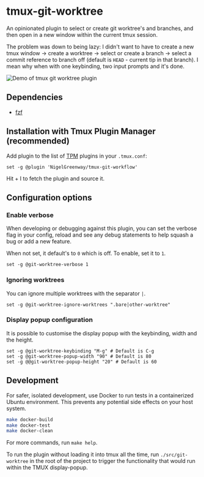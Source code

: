 # tmux-git-worktree

An opinionated plugin to select or create git worktree's and branches, and then open in a new window within the current tmux session.

The problem was down to being lazy: I didn't want to have to create a new tmux window -> create a worktree -> select or create a branch -> select a commit reference to branch off (default is `HEAD` - current tip in that branch). I mean why when with one keybinding, two input prompts and it's done.

![Demo of tmux git worktree plugin](./assets/demo.webp "Demo of Git Worktree tmux plugin")

## Dependencies

 - [fzf](https://github.com/junegunn/fzf)

## Installation with Tmux Plugin Manager (recommended)

Add plugin to the list of [TPM](https://github.com/tmux-plugins/tpm) plugins in your `.tmux.conf`:

```tmux
set -g @plugin 'NigelGreenway/tmux-git-workflow'
```

Hit <prefix> + I to fetch the plugin and source it.

## Configuration options

### Enable verbose

When developing or debugging against this plugin, you can set the verbose flag in your config, reload and see any debug statements to help squash a bug or add a new feature.

When not set, it default's to `0` which is off. To enable, set it to `1`.

```tmux
set -g @git-worktree-verbose 1
```

### Ignoring worktrees

You can ignore multiple worktrees with the separator `|`.

```tmux
set -g @git-worktree-ignore-worktrees ".bare|other-worktree"
```

### Display popup configuration

It is possible to customise the display popup with the keybinding, width and the height.

```tmux
set -g @git-worktree-keybinding "M-g" # Default is C-g
set -g @git-worktree-popup-width "90" # Default is 80
set -g @@git-worktree-popup-height "20" # Default is 60
```

## Development

For safer, isolated development, use Docker to run tests in a containerized Ubuntu environment. This prevents any potential side effects on your host system.

```bash
make docker-build
make docker-test
make docker-clean
```

For more commands, run `make help`.

To run the plugin without loading it into tmux all the time, run `./src/git-worktree` in the root of the project to trigger the functionality that would run within the TMUX display-popup.
